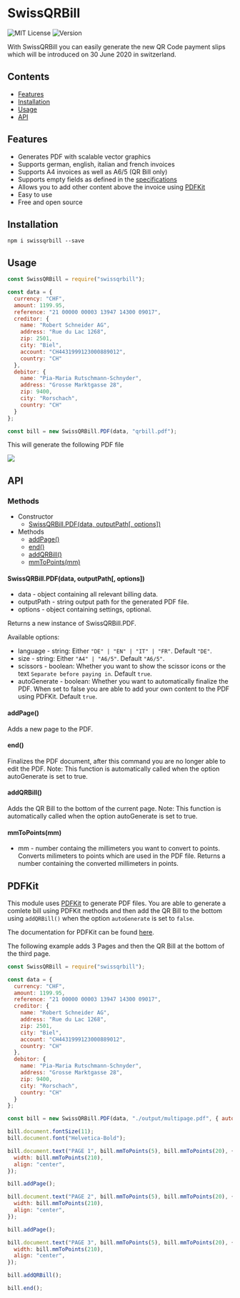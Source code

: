 # SwissQRBill
![MIT License](https://img.shields.io/github/license/rogerrrrrrrs/swissqrbill)
![Version](https://img.shields.io/github/package-json/v/Rogerrrrrrrs/SwissQRBill)

With SwissQRBill you can easily generate the new QR Code payment slips which will be introduced on 30 June 2020 in switzerland.

## Contents

 * [Features](#features)
 * [Installation](#installation)
 * [Usage](#Usage)
 * [API](#API)

## Features
 - Generates PDF with scalable vector graphics
 - Supports german, english, italian and french invoices
 - Supports A4 invoices as well as A6/5 (QR Bill only)
 - Supports empty fields as defined in the [specifications](https://www.paymentstandards.ch/dam/downloads/ig-qr-bill-de.pdf)
 - Allows you to add other content above the invoice using [PDFKit](https://github.com/foliojs/pdfkit)
 - Easy to use
 - Free and open source

## Installation

```
npm i swissqrbill --save
```

## Usage

```js
const SwissQRBill = require("swissqrbill");

const data = {
  currency: "CHF",
  amount: 1199.95,
  reference: "21 00000 00003 13947 14300 09017",
  creditor: {
    name: "Robert Schneider AG",
    address: "Rue du Lac 1268",
    zip: 2501,
    city: "Biel",
    account: "CH4431999123000889012",
    country: "CH"
  },
  debitor: {
    name: "Pia-Maria Rutschmann-Schnyder",
    address: "Grosse Marktgasse 28",
    zip: 9400,
    city: "Rorschach",
    country: "CH"
  }
};

const bill = new SwissQRBill.PDF(data, "qrbill.pdf");
```

This will generate the following PDF file

[<img src="https://raw.githubusercontent.com/Rogerrrrrrrs/SwissQRBill/development/assets/qrbill.png">](https://github.com/Rogerrrrrrrs/SwissQRBill/blob/master/assets/qrbill.pdf)

## API

### Methods
- Constructor
  - [SwissQRBill.PDF(data, outputPath[, options])](#swissqrbillpdfdata-outputpath-options)
- Methods
  - [addPage()](#addpage)
  - [end()](#end)
  - [addQRBill()](#addqrbill)
  - [mmToPoints(mm)](#mmtopointsmm)

#### SwissQRBill.PDF(data, outputPath[, options])
 - data - object containing all relevant billing data.
 - outputPath - string output path for the generated PDF file.
 - options - object containing settings, optional.
 
  Returns a new instance of SwissQRBill.PDF.

  Available options: 
   - language - string: Either `"DE" | "EN" | "IT" | "FR"`. Default `"DE"`.
   - size - string: Either `"A4" | "A6/5"`. Default `"A6/5"`.
   - scissors - boolean: Whether you want to show the scissor icons or the text `Separate before paying in`. Default `true`.
   - autoGenerate - boolean: Whether you want to automatically finalize the PDF. When set to false you are able to add your own content to the PDF using PDFKit. Default `true`.

#### addPage()
Adds a new page to the PDF.

#### end()
Finalizes the PDF document, after this command you are no longer able to edit the PDF.
Note: This function is automatically called when the option autoGenerate is set to true.

#### addQRBill()
Adds the QR Bill to the bottom of the current page.
Note: This function is automatically called when the option autoGenerate is set to true.

#### mmToPoints(mm)
 - mm - number containg the millimeters you want to convert to points.
 Converts milimeters to points which are used in the PDF file.
 Returns a number containing the converted millimeters in points.


## PDFKit
This module uses [PDFKit](https://github.com/foliojs/pdfkit) to generate PDF files. You are able to generate a comlete bill using PDFKit methods and then add the QR Bill to the bottom using `addQRBill()` when the option `autoGenerate` is set to `false`.

The documentation for PDFKit can be found [here](http://pdfkit.org/docs/getting_started.html).

The following example adds 3 Pages and then the QR Bill at the bottom of the third page.

```js
const SwissQRBill = require("swissqrbill");

const data = {
  currency: "CHF",
  amount: 1199.95,
  reference: "21 00000 00003 13947 14300 09017",
  creditor: {
    name: "Robert Schneider AG",
    address: "Rue du Lac 1268",
    zip: 2501,
    city: "Biel",
    account: "CH4431999123000889012",
    country: "CH"
  },
  debitor: {
    name: "Pia-Maria Rutschmann-Schnyder",
    address: "Grosse Marktgasse 28",
    zip: 9400,
    city: "Rorschach",
    country: "CH"
  }
};

const bill = new SwissQRBill.PDF(data, "./output/multipage.pdf", { autoGenerate: false });

bill.document.fontSize(11);
bill.document.font("Helvetica-Bold");

bill.document.text("PAGE 1", bill.mmToPoints(5), bill.mmToPoints(20), {
  width: bill.mmToPoints(210),
  align: "center",
});

bill.addPage();

bill.document.text("PAGE 2", bill.mmToPoints(5), bill.mmToPoints(20), {
  width: bill.mmToPoints(210),
  align: "center",
});

bill.addPage();

bill.document.text("PAGE 3", bill.mmToPoints(5), bill.mmToPoints(20), {
  width: bill.mmToPoints(210),
  align: "center",
});

bill.addQRBill();

bill.end();
```